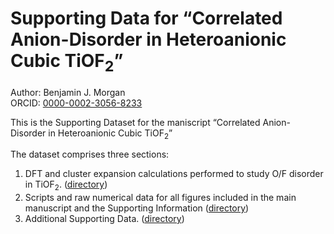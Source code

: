 # Supporting Data for &ldquo;Correlated Anion-Disorder in Heteroanionic Cubic TiOF<sub>2</sub>&rdquo;

Author: Benjamin J. Morgan  
ORCID: [0000-0002-3056-8233](https://orcid.org/0000-0002-3056-8233)
 
This is the Supporting Dataset for the maniscript &ldquo;Correlated Anion-Disorder in Heteroanionic Cubic TiOF<sub>2</sub>&rdquo;

The dataset comprises three sections:

1. DFT and cluster expansion calculations performed to study O/F disorder in TiOF<sub>2</sub>. ([directory](structure_prediction_dataset))
2. Scripts and raw numerical data for all figures included in the main manuscript and the Supporting Information ([directory](figure_plotting))
3. Additional Supporting Data. ([directory](supporting_data))

